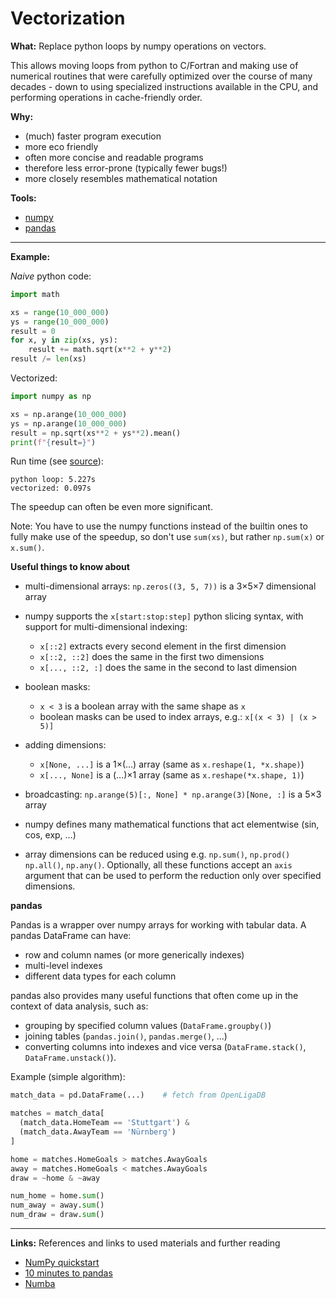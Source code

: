 # Vectorization

**What:** Replace python loops by numpy operations on vectors.

This allows moving loops from python to C/Fortran and making use of numerical
routines that were carefully optimized over the course of many decades - down
to using specialized instructions available in the CPU, and performing
operations in cache-friendly order.

**Why:**

- (much) faster program execution
- more eco friendly
- often more concise and readable programs
- therefore less error-prone (typically fewer bugs!)
- more closely resembles mathematical notation

**Tools:**

- [numpy](https://numpy.org/)
- [pandas](https://pandas.pydata.org/)

---

**Example:**

*Naive* python code:

```python
import math

xs = range(10_000_000)
ys = range(10_000_000)
result = 0
for x, y in zip(xs, ys):
    result += math.sqrt(x**2 + y**2)
result /= len(xs)
```

Vectorized:

```python
import numpy as np

xs = np.arange(10_000_000)
ys = np.arange(10_000_000)
result = np.sqrt(xs**2 + ys**2).mean()
print(f"{result=}")
```

Run time (see [source](./vectorization.py)):

```
python loop: 5.227s
vectorized: 0.097s
```

The speedup can often be even more significant.

Note: You have to use the numpy functions instead of the builtin ones to fully
make use of the speedup, so don't use `sum(xs)`, but rather `np.sum(x)` or
`x.sum()`.


**Useful things to know about**

- multi-dimensional arrays: `np.zeros((3, 5, 7))` is a 3×5×7 dimensional array
- numpy supports the `x[start:stop:step]` python slicing syntax, with support
  for multi-dimensional indexing:
  - `x[::2]` extracts every second element in the first dimension
  - `x[::2, ::2]` does the same in the first two dimensions
  - `x[..., ::2, :]` does the same in the second to last dimension

- boolean masks:
  - `x < 3` is a boolean array with the same shape as `x`
  - boolean masks can be used to index arrays, e.g.: `x[(x < 3) | (x > 5)]`

- adding dimensions:
  - `x[None, ...]` is a 1×(…) array (same as `x.reshape(1, *x.shape)`)
  - `x[..., None]` is a (…)×1 array (same as `x.reshape(*x.shape, 1)`)

- broadcasting: `np.arange(5)[:, None] * np.arange(3)[None, :]` is a 5×3 array
- numpy defines many mathematical functions that act elementwise (sin, cos,
  exp, …)

- array dimensions can be reduced using e.g. `np.sum()`,
  `np.prod()` `np.all()`, `np.any()`. Optionally, all these functions accept an
  `axis` argument that can be used to perform the reduction only over specified
  dimensions.


**pandas**

Pandas is a wrapper over numpy arrays for working with tabular data. A pandas
DataFrame can have:

- row and column names (or more generically indexes)
- multi-level indexes
- different data types for each column

pandas also provides many useful functions that often come up in the context
of data analysis, such as:

- grouping by specified column values (`DataFrame.groupby()`)
- joining tables (`pandas.join()`, `pandas.merge()`, …)
- converting columns into indexes and vice versa (`DataFrame.stack()`,
  `DataFrame.unstack()`).

Example (simple algorithm):

```python
match_data = pd.DataFrame(...)    # fetch from OpenLigaDB

matches = match_data[
  (match_data.HomeTeam == 'Stuttgart') &
  (match_data.AwayTeam == 'Nürnberg')
]

home = matches.HomeGoals > matches.AwayGoals
away = matches.HomeGoals < matches.AwayGoals
draw = ~home & ~away

num_home = home.sum()
num_away = away.sum()
num_draw = draw.sum()
```

---

**Links:** References and links to used materials and further reading

- [NumPy quickstart](https://numpy.org/doc/stable/user/quickstart.html)
- [10 minutes to pandas](https://pandas.pydata.org/pandas-docs/stable/user_guide/10min.html)
- [Numba](https://numba.pydata.org/)

